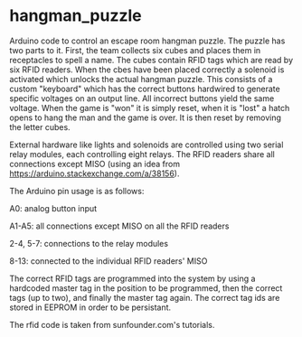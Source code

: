 # hangman_puzzle
Arduino code to control an escape room hangman puzzle. The puzzle has
two parts to it. First, the team collects six cubes and places them
in receptacles to spell a name. The cubes contain RFID tags which are
read by six RFID readers. When the cbes have been placed correctly
a solenoid is activated which unlocks the actual hangman puzzle.
This consists of a custom "keyboard" which has the correct buttons
hardwired to generate specific voltages on an output line. All
incorrect buttons yield the same voltage. When the game is "won"
it is simply reset, when it is "lost" a hatch opens to hang the
man and the game is over. It is then reset by removing the letter cubes.

External hardware like lights and solenoids are controlled using two
serial relay modules, each controlling eight relays.
The RFID readers share all connections except MISO (using an idea
from https://arduino.stackexchange.com/a/38156).

The Arduino pin usage is as follows:

A0: analog button input

A1-A5: all connections except MISO on all the RFID readers

2-4, 5-7: connections to the relay modules

8-13: connected to the individual RFID readers' MISO

The correct RFID tags are programmed into the system by using a hardcoded
master tag in the position to be programmed, then the correct tags (up to
two), and finally the master tag again. The correct tag ids are stored
in EEPROM in order to be persistant.

The rfid code is taken from sunfounder.com's tutorials.
